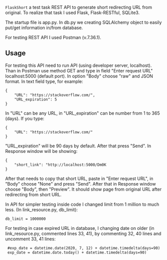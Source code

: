 `FlaskShort` a test task REST API to generate short redirecting URL from original.
To realize that task I used Flask, Flask-RESTful, SQLite3.

The startup file is app.py. 
In db.py we creating SQLAlchemy object to easily put/get information in/from database.

For testing REST API I used Postman (v.7.36.1).

**Usage**
---

For testing this API need to run API (using developer server, localhost). Than in Postman use method GET and type in field "Enter request URL" localhost:5000 (default port). In option "Body" choose "raw" and JSON format. In text field type, for example:
```
{
    "URL": "https://stackoverflow.com/", 
    "URL_expiration": 5 
}
```

In "URL" can be any URL, in "URL_expiration" can be number from 1 to 365 (days). If you type:

```
{
    "URL": "https://stackoverflow.com/" 
}
```

"URL_expiration" will be 90 days by default. After that press "Send". In Response window will be showing:

```
{
    "short_link": "http://localhost:5000/Dm0K 
}
```

After that needs to copy that short URL, paste in "Enter request URL", in "Body" choose "None" and press "Send". After that in Response window choose "Body", then "Preview". It should show page from original URL after redirecting from short URL.

In API for simpler testing inside code I changed limit from 1 million to much less. (In link_resource.py, db_limit):
```
db_limit = 1000000
```

For testing in case expired URL in database, I changing date on older (in link_resource.py, commented lines 33, 41), by commenting 32, 40 lines and uncomment 33, 41 lines:
```
 #exp_date = datetime.date(2020, 7, 12) + datetime.timedelta(days=90)
 exp_date = datetime.date.today() + datetime.timedelta(days=90)
```